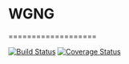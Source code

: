 # WGNG
===================

[![Build Status][travis-button]][travis]
[![Coverage Status][codecov-button]][codecov]

[travis-button]: https://travis-ci.org/IOuser/wgng.svg?branch=master
[travis]: https://travis-ci.org/IOuser/wgng
[codecov-button]: https://codecov.io/gh/IOuser/wgng/branch/master/graph/badge.svg
[codecov]: https://codecov.io/gh/IOuser/wgng
